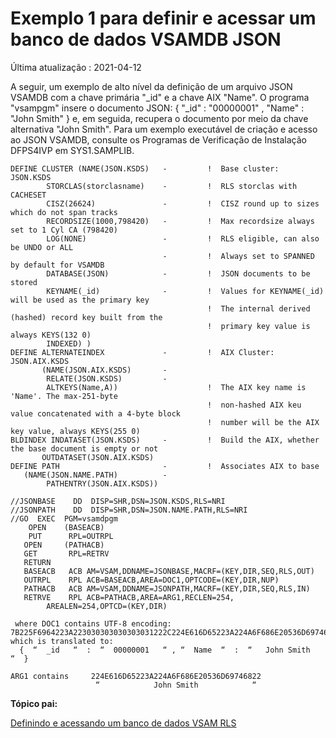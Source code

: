 # Exemplo 1 para definir e acessar um banco de dados VSAMDB JSON

Última atualização : 2021-04-12

A seguir, um exemplo de alto nível da definição de um arquivo JSON VSAMDB com a chave primária "_id" e a chave AIX "Name". O programa "vsampgm" insere o documento JSON: { "_id" : "00000001" , "Name" : "John Smith" } e, em seguida, recupera o documento por meio da chave alternativa "John Smith". Para um exemplo executável de criação e acesso ao JSON VSAMDB, consulte os Programas de Verificação de Instalação DFPS4IVP em SYS1.SAMPLIB.



```plaintext-ibm
DEFINE CLUSTER (NAME(JSON.KSDS)   -         !  Base cluster:  JSON.KSDS 
        STORCLAS(storclasname)    -         !  RLS storclas with CACHESET                            
        CISZ(26624)               -         !  CISZ round up to sizes which do not span tracks 
        RECORDSIZE(1000,798420)   -         !  Max recordsize always set to 1 Cyl CA (798420)      
        LOG(NONE)                 -         !  RLS eligible, can also be UNDO or ALL     
                                  -         !  Always set to SPANNED by default for VSAMDB                       
        DATABASE(JSON)            -         !  JSON documents to be stored   
        KEYNAME(_id)              -         !  Values for KEYNAME(_id) will be used as the primary key    
                                            !  The internal derived (hashed) record key built from the
                                            !  primary key value is always KEYS(132 0)                         
        INDEXED) ) 
DEFINE ALTERNATEINDEX             -         !  AIX Cluster:  JSON.AIX.KSDS 
       (NAME(JSON.AIX.KSDS)       -
        RELATE(JSON.KSDS)         -                   
        ALTKEYS(Name,A))                    !  The AIX key name is 'Name'. The max-251-byte
                                            !  non-hashed AIX keu value concatenated with a 4-byte block
                                            !  number will be the AIX key value, always KEYS(255 0)
BLDINDEX INDATASET(JSON.KSDS)     -         !  Build the AIX, whether the base document is empty or not
       OUTDATASET(JSON.AIX.KSDS)                 
DEFINE PATH                       -         !  Associates AIX to base
   (NAME(JSON.NAME.PATH)          -                 
        PATHENTRY(JSON.AIX.KSDS))
 
//JSONBASE    DD  DISP=SHR,DSN=JSON.KSDS,RLS=NRI
//JSONPATH    DD  DISP=SHR,DSN=JSON.NAME.PATH,RLS=NRI 
//GO  EXEC  PGM=vsamdpgm
    OPEN    (BASEACB)
    PUT      RPL=OUTRPL
   OPEN     (PATHACB)
   GET       RPL=RETRV
   RETURN
   BASEACB   ACB AM=VSAM,DDNAME=JSONBASE,MACRF=(KEY,DIR,SEQ,RLS,OUT)
   OUTRPL    RPL ACB=BASEACB,AREA=DOC1,OPTCODE=(KEY,DIR,NUP) 
   PATHACB   ACB AM=VSAM,DDNAME=JSONPATH,MACRF=(KEY,DIR,SEQ,RLS,IN)
   RETRVE    RPL ACB=PATHACB,AREA=ARG1,RECLEN=254,                       
        AREALEN=254,OPTCD=(KEY,DIR) 
  
 where DOC1 contains UTF-8 encoding:      
7B225F6964223A223030303030303031222C224E616D65223A224A6F686E20536D697468227D
which is translated to: 
  {  “  _id   “  :  “  00000001   “ , “  Name  “  :  “   John Smith   “  }

ARG1 contains     224E616D65223A224A6F686E20536D69746822          
                   “            John Smith            “
```







**Tópico pai:**

[Definindo e acessando um banco de dados VSAM RLS](https://www.ibm.com/docs/en/SSLTBW_2.4.0/com.ibm.zos.v2r4.idad400/vsamdb.htm)